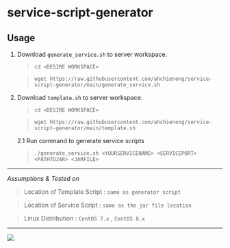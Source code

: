 # service-script-generator

## Usage

1. Download `generate_service.sh` to server workspace.

    > `cd <DESIRE WORKSPACE>`

    > `wget https://raw.githubusercontent.com/ahchienong/service-script-generator/main/generate_service.sh`

2. Download `template.sh` to server workspace.

    > `cd <DESIRE WORKSPACE>`

    > `wget https://raw.githubusercontent.com/ahchienong/service-script-generator/main/template.sh`

    2.1 Run command to generate service scripts

    > `./generate_service.sh <YOURSERVICENAME> <SERVICEPORT> <PATHTOJAR> <JARFILE>`

----

_Assumptions & Tested on_

> Location of Template Script : `same as generator script`

> Location of Service Script : `same as the jar file location`

> Linux Distribution : `CentOS 7.x` , `CentOS 8.x`

----

<a href="https://www.paypal.me/ahchienong" target="_blank"><img src="https://www.paypalobjects.com/digitalassets/c/website/logo/full-text/pp_fc_hl.svg"/></a>

